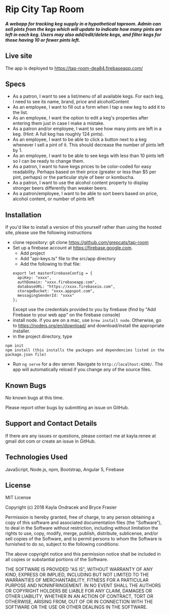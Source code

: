 # Rip City Tap Room

#### _A webapp for tracking keg supply in a hypothetical taproom. Admin can sell pints from the kegs which will update to indicate how many pints are left in each keg. Users may also add/edit/delete kegs, and filter kegs for those having 10 or fewer pints left._

## Live site
The app is deployed to https://tap-room-dea84.firebaseapp.com/

## Specs
* As a patron, I want to see a list/menu of all available kegs. For each keg, I need to see its name, brand, price and alcoholContent
* As an employee, I want to fill out a form when I tap a new keg to add it to the list.
* As an employee, I want the option to edit a keg's properties after entering them just in case I make a mistake.
* As a patron and/or employee, I want to see how many pints are left in a keg. (Hint: A full keg has roughly 124 pints).
* As an employee, I want to be able to click a button next to a keg whenever I sell a pint of it. This should decrease the number of pints left by 1.
* As an employee, I want to be able to see kegs with less than 10 pints left so I can be ready to change them.
* As a patron, I want to have kegs prices to be color-coded for easy readability. Perhaps based on their price (greater or less than $5 per pint, perhaps) or the particular style of beer or kombucha.
* As a patron, I want to use the alcohol content property to display stronger beers differently than weaker beers.
* As a patron/employee, I want to be able to sort beers based on price, alcohol content, or number of pints left

## Installation
If you'd like to install a version of this yourself rather than using the hosted site, please use the following instructions

* clone repository: git clone https://github.com/grepcats/tap-room
* Set up a firebase account at https://firebase.google.com.
  * Add project
  * Add "api-keys.ts" file to the src/app directory
  * Add the following to that file:
  ```
  export let masterFirebaseConfig = {
    apiKey: "xxxx",
    authDomain: "xxxx.firebaseapp.com",
    databaseURL: "https://xxxx.firebaseio.com",
    storageBucket: "xxxx.appspot.com",
    messagingSenderId: "xxxx"
  };
  ```
  Except use the credentials provided to you by firebase (find by "Add Firebase to your web app" on the firebase console)
* install node. if you are on a mac, use `brew install node`. Otherwise, go to https://nodejs.org/en/download/ and download/install the appropriate installer.
* in the project directory, type
```
npm init
npm install (this installs the packages and dependencies listed in the package.json file)

```
* Run `ng serve` for a dev server. Navigate to `http://localhost:4200/`. The app will automatically reload if you change any of the source files.

## Known Bugs
No known bugs at this time. 

Please report other bugs by submitting an issue on GitHub.

## Support and Contact Details
If there are any issues or questions, please contact me at kayla.renee at gmail dot com or create an issue in GitHub.

## Technologies Used
JavaScript, Node.js, npm, Bootstrap, Angular 5, Firebase

## License
MIT License

Copyright (c) 2018 Kayla Ondracek and Bryce Frasier

Permission is hereby granted, free of charge, to any person obtaining a copy of this software and associated documentation files (the "Software"), to deal in the Software without restriction, including without limitation the rights to use, copy, modify, merge, publish, distribute, sublicense, and/or sell copies of the Software, and to permit persons to whom the Software is furnished to do so, subject to the following conditions:

The above copyright notice and this permission notice shall be included in all copies or substantial portions of the Software.

THE SOFTWARE IS PROVIDED "AS IS", WITHOUT WARRANTY OF ANY KIND, EXPRESS OR IMPLIED, INCLUDING BUT NOT LIMITED TO THE WARRANTIES OF MERCHANTABILITY, FITNESS FOR A PARTICULAR PURPOSE AND NONINFRINGEMENT. IN NO EVENT SHALL THE AUTHORS OR COPYRIGHT HOLDERS BE LIABLE FOR ANY CLAIM, DAMAGES OR OTHER LIABILITY, WHETHER IN AN ACTION OF CONTRACT, TORT OR OTHERWISE, ARISING FROM, OUT OF OR IN CONNECTION WITH THE SOFTWARE OR THE USE OR OTHER DEALINGS IN THE SOFTWARE.


